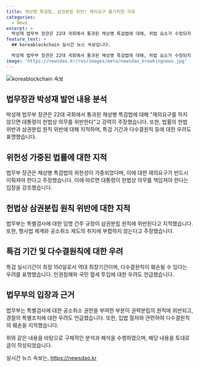 ```yaml
---
title: 채상병 특검법, 삼권분립 위반! 재의요구 불가피한 이유
categories:
  - News
excerpt: >
  박성재 법무부 장관은 22대 국회에서 통과된 채상병 특검법에 대해, 위법 요소가 수정되지 않고 오히려 가중된 것은 대통령의 헌법 의무에 반하는 것이라며 특검법 재의 요구를 건의했다. 법무부는 이 법안이 삼권분립 원칙을 위반하고, 다수결 원칙을 훼손한다고 지적했다. 또한 특별검사에 의한 실시간 브리핑과 최장 150일의 특검 실시 기간은 인권 침해와 국민 혈세 우려를 증대시킨다는 것이다. 이와 함께 재의요구를 통해 수사의 공정성과 객관성을 지켜야 한다는 입장도 전했다.
feature_text: >
  ## koreablockchain 실시간 뉴스 속보입니다.

  박성재 법무부 장관은 22대 국회에서 통과된 채상병 특검법에 대해, 위법 요소가 수정되지 않고 오히려 가중된 것은 대통령의 헌법 의무에 반하는 것이라며 특검법 재의 요구를 건의했다. 법무부는 이 법안이 삼권분립 원칙을 위반하고, 다수결 원칙을 훼손한다고 지적했다. 또한 특별검사에 의한 실시간 브리핑과 최장 150일의 특검 실시 기간은 인권 침해와 국민 혈세 우려를 증대시킨다는 것이다. 이와 함께 재의요구를 통해 수사의 공정성과 객관성을 지켜야 한다는 입장도 전했다.
image: 'https://newsdao.kr/res/images/meta/newsdao_breakingnews.jpg'
---
```


<p><img src="https://newsdao.kr/res/images/meta/newsdao_breakingnews.jpg" alt="koreablockchain 속보" /></p>

<h2 data-ke-size="size26">법무장관 박성재 발언 내용 분석</h2>

<p data-ke-size="size16">박성재 법무부 장관은 22대 국회에서 통과된 채상병 특검법에 대해 "재의요구를 하지 않으면 대통령이 헌법상 의무를 위반한다"고 강력히 주장했습니다. 또한, 법률의 헌법 위반과 삼권분립 원칙 위반에 대해 지적하며, 특검 기간과 다수결원칙 등에 대한 우려도 표명했습니다. </p>

<h2 data-ke-size="size26">위헌성 가중된 법률에 대한 지적</h2>

<p data-ke-size="size16">법무부 장관은 채상병 특검법의 위헌성이 가중되었다며, 이에 대한 재의요구가 반드시 이뤄져야 한다고 주장했습니다. 이에 따르면 대통령이 헌법상 의무를 책임져야 한다는 입장을 강조했습니다.</p>

<h2 data-ke-size="size26">헌법상 삼권분립 원칙 위반에 대한 지적</h2>

<p data-ke-size="size16">법무부는 특별검사에 대한 임명 간주 규정이 삼권분립 원칙에 위반된다고 지적했습니다. 또한, 형사법 체계와 공소취소 제도의 취지에 부합하지 않는다고 주장했습니다.</p>

<h2 data-ke-size="size26">특검 기간 및 다수결원칙에 대한 우려</h2>

<p data-ke-size="size16">특검 실시기간이 최장 150일로서 역대 최장기간이며, 다수결원칙이 훼손될 수 있다는 우려를 표명했습니다. 인권침해와 국민 혈세 투입에 대한 우려도 언급했습니다.</p>

<h2 data-ke-size="size26">법무부의 입장과 근거</h2>

<p data-ke-size="size16">법무부는 특별검사에 대한 공소취소 권한을 부여한 부분이 권력분립의 원칙에 위반되고, 경찰의 특별조치에 대한 우려도 언급했습니다. 또한, 입법 절차와 관련하여 다수결원칙의 훼손을 지적했습니다.</p>

<p>위와 같은 내용을 바탕으로 구체적인 분석과 해석을 수행하였으며, 해당 내용을 토대로 글이 작성되었습니다.</p>
실시간 뉴스 속보는, <a href="https://newsdao.kr" rel="dofollow">https://newsdao.kr</a>


